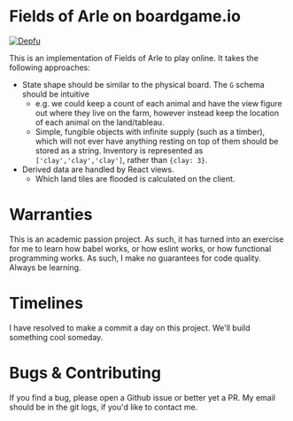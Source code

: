# Fields of Arle on boardgame.io

[![Depfu](https://badges.depfu.com/badges/ede82a33ca142bfe99428710696ad9b3/overview.svg)](https://depfu.com/github/philihp/fields-of-arle?project_id=5793)

This is an implementation of Fields of Arle to play online. It takes the following approaches:

* State shape should be similar to the physical board. The `G` schema should be intuitive
  * e.g. we could keep a count of each animal and have the view figure out where they live on the farm, however
    instead keep the location of each animal on the land/tableau.
  * Simple, fungible objects with infinite supply (such as a timber), which will not ever have anything resting on
    top of them should be stored as a string. Inventory is represented as `['clay','clay','clay']`, rather than
    `{clay: 3}`.
* Derived data are handled by React views.
  * Which land tiles are flooded is calculated on the client.

# Warranties

This is an academic passion project. As such, it has turned into an exercise for me to learn how babel works, or how
eslint works, or how functional programming works. As such, I make no guarantees for code quality. Always be learning.

# Timelines

I have resolved to make a commit a day on this project. We'll build something cool someday.

# Bugs & Contributing

If you find a bug, please open a Github issue or better yet a PR. My email should be in the git logs, if you'd like to
contact me.
